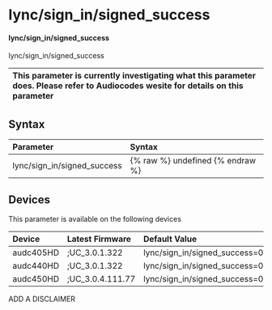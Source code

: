 ﻿---
description: lync/sign_in/signed_success
search: false
---

# lync/sign_in/signed_success

#### lync/sign_in/signed_success

lync/sign_in/signed_success


| This parameter is currently investigating what this parameter does. Please refer to Audiocodes wesite for details on this parameter | 
| :--- |

## Syntax
| Parameter | Syntax |
| :--- | :--- |
|lync/sign_in/signed_success | {% raw %} undefined {% endraw %}|

## Devices
This parameter is available on the following devices

| Device | Latest Firmware | Default Value |
|:---|:---|:---|
| audc405HD | ;UC_3.0.1.322 | lync/sign_in/signed_success=0 
| audc440HD | ;UC_3.0.1.322 | lync/sign_in/signed_success=0 
| audc450HD | ;UC_3.0.4.111.77 | lync/sign_in/signed_success=0 

ADD A DISCLAIMER
